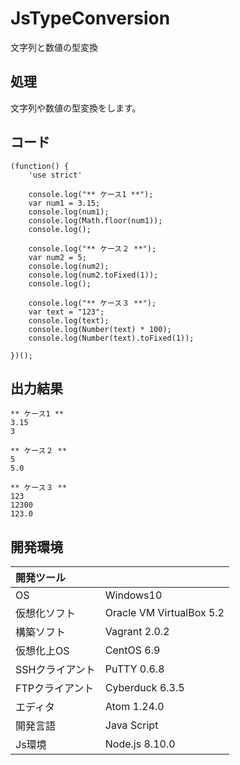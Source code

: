 # JsTypeConversion
文字列と数値の型変換

## 処理
文字列や数値の型変換をします。

## コード
```
(function() {
    'use strict'

    console.log("** ケース1 **");
    var num1 = 3.15;
    console.log(num1);
    console.log(Math.floor(num1));
    console.log();

    console.log("** ケース２ **");
    var num2 = 5;
    console.log(num2);
    console.log(num2.toFixed(1));
    console.log();

    console.log("** ケース３ **");
    var text = "123";
    console.log(text);
    console.log(Number(text) * 100);
    console.log(Number(text).toFixed(1));

})();
```

## 出力結果  
```
** ケース1 **
3.15
3

** ケース２ **
5
5.0

** ケース３ **
123
12300
123.0
```
  
## 開発環境
| 開発ツール |  |
|:-|:-|
| OS | Windows10 |
| 仮想化ソフト | Oracle VM VirtualBox 5.2 |
| 構築ソフト | Vagrant 2.0.2 |
| 仮想化上OS | CentOS 6.9 |
| SSHクライアント | PuTTY 0.6.8 |
| FTPクライアント | Cyberduck 6.3.5 |
| エディタ | Atom 1.24.0 |
| 開発言語 | Java Script |
| Js環境 | Node.js 8.10.0 |

